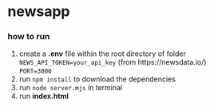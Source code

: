 # newsapp
### **how to run**
<ol>
<li>create a <strong>.env</strong> file within the root directory of folder<br>
<code>NEWS_API_TOKEN=your_api_key</code> (from https://newsdata.io/) <br><code>PORT=3000</code></li>
<li>run <code>npm install</code> to download the dependencies</li>
<li>run <code>node server.mjs</code> in terminal</li>
<li>run <strong>index.html</strong></li></ol>
